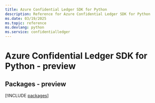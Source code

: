 ```yaml
---
title: Azure Confidential Ledger SDK for Python
description: Reference for Azure Confidential Ledger SDK for Python
ms.date: 03/19/2025
ms.topic: reference
ms.devlang: python
ms.service: confidentialledger
---
```

# Azure Confidential Ledger SDK for Python - preview
## Packages - preview
[!INCLUDE [packages](confidential-ledger-index.md)]